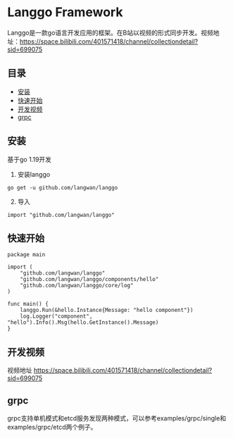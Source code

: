 # Langgo Framework

Langgo是一款go语言开发应用的框架。在B站以视频的形式同步开发。视频地址：https://space.bilibili.com/401571418/channel/collectiondetail?sid=699075

## 目录

 - [安装](#安装)
 - [快速开始](#快速开始)
 - [开发视频](#开发视频)
 - [grpc](#grpc)
## 安装

基于go 1.19开发

1. 安装langgo
```
go get -u github.com/langwan/langgo
```

2. 导入

```
import "github.com/langwan/langgo"
```

## 快速开始

```
package main

import (
	"github.com/langwan/langgo"
	"github.com/langwan/langgo/components/hello"
	"github.com/langwan/langgo/core/log"
)

func main() {
	langgo.Run(&hello.Instance{Message: "hello component"})
	log.Logger("component", "hello").Info().Msg(hello.GetInstance().Message)
}
```

## 开发视频

视频地址 https://space.bilibili.com/401571418/channel/collectiondetail?sid=699075

## grpc

grpc支持单机模式和etcd服务发现两种模式，可以参考examples/grpc/single和examples/grpc/etcd两个例子。